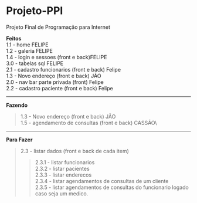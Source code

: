 # Projeto-PPI
Projeto Final de Programação para Internet

**Feitos** \
1.1 - home FELIPE \
1.2 - galeria FELIPE\
1.4 - login e sessoes (front e back)FELIPE \
3.0 - tabelas sql FELIPE\
2.1 - cadastro funcionarios (front e back) Felipe\
1.3 - Novo endereço (front e back) JÃO \
2.0 - nav bar parte privada (front) Felipe \
2.2 - cadastro paciente (front e back) Felipe

-------------------------------------
**Fazendo**
>1.3 - Novo endereço (front e back) JÃO\
>1.5 - agendamento de consultas (front e back) CASSÃO\


-------------------------------------
**Para Fazer**
>2.3 - listar dados (front e back de cada item)
  >>2.3.1 - listar funcionarios\
  >>2.3.2 - listar pacientes \
  >>2.3.3 - listar enderecos \
  >>2.3.4 - listar agendamentos de consultas de um cliente\
  >>2.3.5 - listar agendamentos de consultas do funcionario logado caso seja um medico. 
